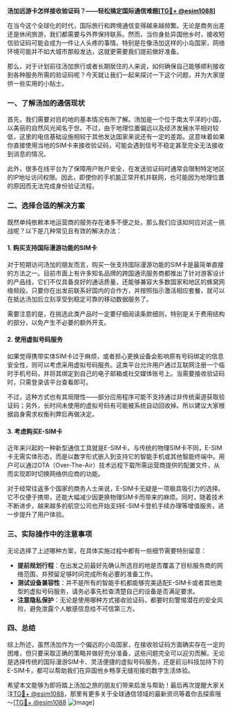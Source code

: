 **汤加远游卡怎样接收验证码？——轻松搞定国际通信难题[[TG💪+ @esim1088](https://t.me/s/esim1088)]**

在当今这个全球化的时代，国际旅行和跨境通信变得越来越频繁。无论是商务出差还是休闲旅游，我们都需要与外界保持联系。然而，当你身处异国他乡时，接收短信验证码可能会成为一件让人头疼的事情。特别是在像汤加这样的小岛国家，网络环境可能并不如大城市那般发达，这就更需要我们提前做好准备。

那么，对于计划前往汤加旅行或者长期居住的人来说，如何确保自己能够顺利接收到各种服务所需的验证码呢？今天就让我们一起来探讨一下这个问题，并为大家提供一些实用的小贴士。

### 一、了解汤加的通信现状

首先，我们需要对目的地的基本情况有所了解。汤加是一个位于南太平洋的小国，以美丽的自然风光闻名于世。不过，由于地理位置偏远以及经济发展水平相对较低，这里的电信基础设施相较于其他发达国家来说还有一定的差距。这意味着如果你直接使用当地的SIM卡来接收验证码，可能会遇到信号不稳定甚至完全无法接收到消息的情况。

此外，很多在线平台为了保障用户账户安全，在发送验证码时通常会限制特定地区的IP地址访问权限。因此，即使你的手机能正常开机并联网，也可能因为地理位置的原因而无法完成身份验证流程。

### 二、选择合适的解决方案

既然单纯依赖本地运营商的服务存在诸多不便之处，那么我们应该如何应对这一挑战呢？以下是几种常见且有效的解决办法：

#### 1. 购买支持国际漫游功能的SIM卡
对于短期访问汤加的朋友而言，购买一张支持国际漫游功能的SIM卡是最简单直接的方法之一。目前市面上有许多知名品牌的跨国通讯服务商都推出了针对游客设计的产品线，它们不仅具备良好的通话质量，还能够兼容大多数国家和地区的蜂窝网络频段。只要你在出发前联系好国内的合作方，并按照指示激活相应套餐，就可以在抵达汤加后立刻享受到稳定可靠的移动数据服务了。

需要注意的是，在挑选此类产品时一定要仔细阅读条款细则，特别是关于费用结构的部分，以免产生不必要的额外开支。

#### 2. 使用虚拟号码服务
如果觉得携带实体SIM卡过于麻烦，或者担心更换设备会影响原有号码绑定的信息安全性，则可以考虑采用虚拟号码服务。这类平台允许用户通过互联网注册一个临时手机号码，并将其绑定到自己的电子邮箱或社交媒体账号上。当需要接收验证码时，只需登录该平台查看即可。

不过，这种方式也有其局限性——部分应用程序可能不支持通过非传统渠道获取验证码；另外，长时间未使用的虚拟号码有可能被系统自动回收掉。所以建议大家根据自身需求权衡利弊后再做决定。

#### 3. 考虑购买E-SIM卡
近年来兴起的一种新型通信工具就是E-SIM卡。与传统的物理SIM卡不同，E-SIM卡无需实体形态，而是以数字形式嵌入到支持它的智能手机或其他智能终端中。用户可以通过OTA（Over-The-Air）技术远程下载所需运营商提供的配置文件，从而实现即时切换网络供应商的功能。

对于经常往返多个国家的商务人士来说，E-SIM卡无疑是一项极具吸引力的选择。它不仅便于携带，还能大幅减少因更换物理SIM卡而带来的麻烦。同时，随着技术不断进步，越来越多的航空公司也开始支持E-SIM卡登机手续办理等增值服务，进一步提升了用户体验。

### 三、实际操作中的注意事项

无论选择了上述哪种方案，在具体实施过程中都有一些细节需要特别留意：

- **提前规划行程**：在出发之前最好先确认所选目的地是否覆盖了目标服务商的网络范围，并预留足够时间完成所有必要的准备工作。
- **测试设备兼容性**：并不是所有的智能手机都能够完美适配E-SIM卡或者其他类型的虚拟号码服务，请务必事先检查清楚自己的设备是否满足要求。
- **注意隐私保护**：无论是使用哪种方式接收验证码，都要时刻警惕潜在的安全风险，避免泄露个人敏感信息给不可信第三方。

### 四、总结

综上所述，虽然汤加作为一个偏远的小岛国家，在接收验证码方面确实存在一定的困难，但只要采取正确的策略并做好充分准备，这些问题完全可以迎刃而解。无论是选择传统的国际漫游SIM卡、灵活便捷的虚拟号码服务，还是前沿科技加持下的E-SIM卡，都可以帮助我们在异国他乡畅享无缝衔接的数字生活体验。

希望本文能够为即将踏上汤加之旅的朋友们带来启发与帮助！最后再次提醒大家关注[TG💪+ @esim1088](https://t.me/s/esim1088)，那里有更多关于全球通信领域的最新资讯等着你去探索哦～[[TG💪+ @esim1088](https://t.me/s/esim1088) ![Image](https://i.postimg.cc/4NQfJmqS/Snipaste-2025-05-13-00-14-12.png)]